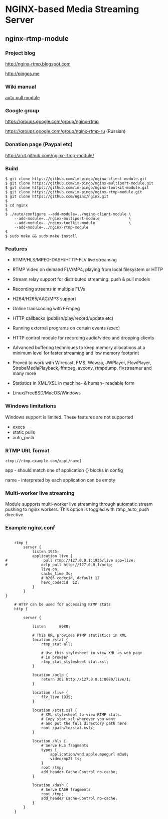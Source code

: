 # NGINX-based Media Streaming Server
## nginx-rtmp-module


### Project blog

  http://nginx-rtmp.blogspot.com

  http://pingos.me

### Wiki manual

  [auto pull module](./doc/ngx_rtmp_oclp_module.chs.md)

### Google group

  https://groups.google.com/group/nginx-rtmp

  https://groups.google.com/group/nginx-rtmp-ru (Russian)

### Donation page (Paypal etc)

  http://arut.github.com/nginx-rtmp-module/

### Build

```shell
$ git clone https://github.com/im-pingo/nginx-client-module.git
$ git clone https://github.com/im-pingo/nginx-multiport-module.git
$ git clone https://github.com/im-pingo/nginx-toolkit-module.git
$ git clone https://github.com/im-pingo/nginx-rtmp-module.git
$ git clone https://github.com/nginx/nginx.git
$
$ cd nginx
$
$ ./auto/configure --add-module=../nginx-client-module \
    --add-module=../nginx-multiport-module             \
    --add-module=../nginx-toolkit-module               \
    --add-module=../nginx-rtmp-module
$
$ sudo make && sudo make install
```

### Features

* RTMP/HLS/MPEG-DASH/HTTP-FLV live streaming

* RTMP Video on demand FLV/MP4,
  playing from local filesystem or HTTP

* Stream relay support for distributed
  streaming: push & pull models

* Recording streams in multiple FLVs

* H264/H265/AAC/MP3 support

* Online transcoding with FFmpeg

* HTTP callbacks (publish/play/record/update etc)

* Running external programs on certain events (exec)

* HTTP control module for recording audio/video and dropping clients

* Advanced buffering techniques
  to keep memory allocations at a minimum
  level for faster streaming and low
  memory footprint

* Proved to work with Wirecast, FMS, Wowza,
  JWPlayer, FlowPlayer, StrobeMediaPlayback,
  ffmpeg, avconv, rtmpdump, flvstreamer
  and many more

* Statistics in XML/XSL in machine- & human-
  readable form

* Linux/FreeBSD/MacOS/Windows

### Windows limitations

Windows support is limited. These features are not supported

* execs
* static pulls
* auto_push

### RTMP URL format

    rtmp://rtmp.example.com/app[/name]

app -  should match one of application {}
         blocks in config

name - interpreted by each application
         can be empty


### Multi-worker live streaming

Module supports multi-worker live
streaming through automatic stream pushing
to nginx workers. This option is toggled with
rtmp_auto_push directive.


### Example nginx.conf

```nginx

    rtmp {
        server {
            listen 1935;
            application live {
#                pull rtmp://127.0.0.1:1936/live app=live;
#               oclp_pull http://127.0.0.1/oclp;
                live on;
                cache_time 3s;
                # h265 codecid, default 12
                hevc_codecid  12;
            }
        }
}

    # HTTP can be used for accessing RTMP stats
    http {

        server {

            listen      8080;

            # This URL provides RTMP statistics in XML
            location /stat {
                rtmp_stat all;

                # Use this stylesheet to view XML as web page
                # in browser
                rtmp_stat_stylesheet stat.xsl;
            }

            location /oclp {
                return 302 http://127.0.0.1:8080/live/1;
            }

            location /live {
                flv_live 1935;
            }

            location /stat.xsl {
                # XML stylesheet to view RTMP stats.
                # Copy stat.xsl wherever you want
                # and put the full directory path here
                root /path/to/stat.xsl/;
            }

            location /hls {
                # Serve HLS fragments
                types {
                    application/vnd.apple.mpegurl m3u8;
                    video/mp2t ts;
                }
                root /tmp;
                add_header Cache-Control no-cache;
            }

            location /dash {
                # Serve DASH fragments
                root /tmp;
                add_header Cache-Control no-cache;
            }
        }
    }

```

